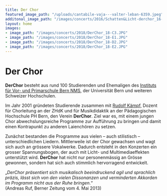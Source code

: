 ```yaml
---
title: Der Chor
featured_image_path: "/uploads/cantabile-vaja---valter-leban-6359.jpeg"
additonal_image_path: "/images/concerts/2016/Schatten&Licht-derchor_16-460.jpg"
layout: home
images:
- image_path: "/images/concerts/2018/DerChor_18-C3.JPG"
- image_path: "/images/concerts/2018/DerChor_18-E1.JPG"
- image_path: "/images/concerts/2018/DerChor_18-D2.JPG"
- image_path: "/images/concerts/2018/DerChor_18-E2.JPG"
---
```

# Der Chor

**DerChor** besteht aus rund 100 Studierenden und Ehemaligen des [Instituts für Vor- und Primarschule Bern NMS](http://www.ivp-nms.ch/), der Universität Bern und weiteren Schweizer Hochschulen.

Im Jahr 2001 gründeten Studierende zusammen mit [Rudolf Kämpf,](/website/personen/ruedi) Dozent für Chorleitung an der ZHdK und für Musikdidaktik an der Pädagogischen Hochschule PH Bern, den Verein **DerChor**. Ziel war es, mit einem jungen Chor abwechslungsreiche Programme zur Aufführung zu bringen und damit einen Kontrapunkt zu anderen Laienchören zu setzen.

Zunächst bestanden die Programme aus vielen – auch stilistisch – unterschiedlichen Liedern. Mittlerweile ist der Chor gewachsen und wagt sich auch an grössere Vokalwerke. Dadurch entsteht in den Konzerten ein grosser Spannungsbogen, der auch mit Licht- und Multimediaeffekten unterstützt wird. **DerChor** hat nicht nur personenmässig an Grösse gewonnen, sondern hat sich auch stimmlich hervorragend entwickelt.

„_DerChor präsentiert sich musikalisch beeindruckend agil und sprachlich präzis, lässt sich von den vielen Dissonanzen und verminderten Akkorden im Programm nicht aus der Ruhe bringen._“  
(Andreas Ruf, Berner Zeitung vom 4\. Mai 2013)